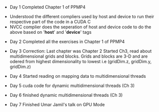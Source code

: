 * Day 1
Completed Chapter 1 of PPMP4
- Understood the different compliers used by host and device to run their respective part of the code in a CUDA C
- NVCC complier does the seperation of host and device code to do the above based on '__host__' and '__device__' tags

* Day 2 
Completed all the exercises in Chapter 1 of PPMP4

* Day 3 
Correction: Last chapter was Chapter 2 
Started Ch3, read about multidimensional grids and blocks. Grids and blocks are 3-D and are odered from highest dimensionality to lowest i.e (gridDim.z, gridDim.y, gridDim.z)

* Day 4 
Started reading on mapping data to multidimensional threads

* Day 5 
cuda code for dynamic multidimensional threads (Ch 3)

* Day 6 
finished dynamic multidimensional threads (Ch 3)

* Day 7 Finished Umar Jamil's talk on GPU Mode
